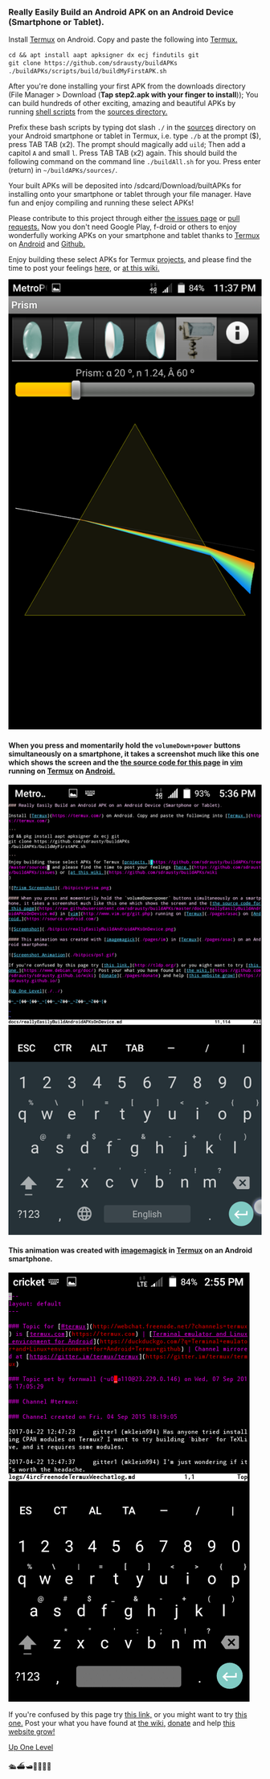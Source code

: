 ### Really Easily Build an Android APK on an Android Device (Smartphone or Tablet).

Install [Termux](https://termux.com/) on Android. Copy and paste the following into [Termux.](https://termux.com/)

```
cd && apt install aapt apksigner dx ecj findutils git
git clone https://github.com/sdrausty/buildAPKs
./buildAPKs/scripts/build/buildMyFirstAPK.sh

```

After you're done installing your first APK from the downloads directory (File Manager > Download (**Tap step2.apk with your finger to install**)); You can build hundreds of other exciting, amazing and beautiful APKs by running [shell scripts](https://www.google.com/search?q=shell+scripts) from the [sources directory.](https://github.com/sdrausty/buildAPKs/tree/master/sources)

Prefix these bash scripts by typing dot slash `./` in the [sources](https://github.com/sdrausty/buildAPKs/tree/master/sources) directory on your Android smartphone or tablet in Termux, i.e. type `./b` at the prompt ($), press TAB TAB (x2). The prompt should magically add `uild`; Then add a capitol `A` and small `l`. Press TAB TAB (x2) again. This should build the following command on the command line `./buildAll.sh` for you. Press enter (return) in `~/buildAPKs/sources/`.

Your built APKs will be deposited into /sdcard/Download/builtAPKs for installing onto your smartphone or tablet through your file manager. Have fun and enjoy compiling and running these select APKs!

Please contribute to this project through either [the issues page](https://github.com/sdrausty/buildAPKs/issues) or [pull requests.](https://github.com/sdrausty/buildAPKs/pulls) Now you don't need Google Play, f-droid or others to enjoy wonderfully working APKs on your smartphone and tablet thanks to [Termux](./pages/asac) on [Android](https://source.android.com/) and [Github.](https://github.com)

Enjoy building these select APKs for Termux [projects,](https://github.com/sdrausty/buildAPKs/tree/master/sources) and please find the time to post your feelings [here,](https://github.com/sdrausty/buildAPKs/issues) or [at this wiki.](https://github.com/sdrausty/buildAPKs/wiki
)

![Prism Screenshot](./bitpics/prism.png)

#### When you press and momentarily hold the `volumeDown+power` buttons simultaneously on a smartphone, it takes a screenshot much like this one which shows the screen and the [the source code for this page](https://raw.githubusercontent.com/sdrausty/buildAPKs/master/docs/reallyEasilyBuildAndroidAPKsOnDevice.md) in [vim](http://www.vim.org/git.php) running on [Termux](./pages/asac) on [Android.](https://source.android.com/)

![Screenshot](./bitpics/reallyEasilyBuildAndroidAPKsOnDevice.png)

#### This animation was created with [imagemagick](https://sdrausty.github.io/pages/im.html) in [Termux](https://sdrausty.github.io/pages/asac.html) on an Android smartphone.

![Screenshot Animation](./bitpics/ps1.gif)

If you're confused by this page try [this link,](http://tldp.org/) or you might want to try [this one.](https://www.debian.org/doc/) Post your what you have found at [the wiki,](https://github.com/sdrausty/buildAPKs/wiki) [donate](https://sdrausty.github.io/pages/donate) and help [this website grow!](https://sdrausty.github.io/)

[Up One Level](./../)

🛳⛴🛥🚢🚤🚣⛵

